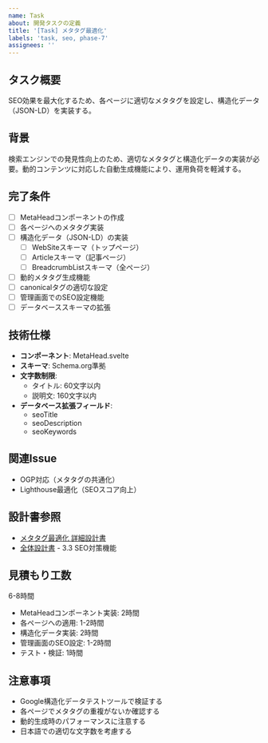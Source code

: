 ```yaml
---
name: Task
about: 開発タスクの定義
title: '[Task] メタタグ最適化'
labels: 'task, seo, phase-7'
assignees: ''
---
```


## タスク概要

SEO効果を最大化するため、各ページに適切なメタタグを設定し、構造化データ（JSON-LD）を実装する。

## 背景

検索エンジンでの発見性向上のため、適切なメタタグと構造化データの実装が必要。動的コンテンツに対応した自動生成機能により、運用負荷を軽減する。

## 完了条件

- [ ] MetaHeadコンポーネントの作成
- [ ] 各ページへのメタタグ実装
- [ ] 構造化データ（JSON-LD）の実装
  - [ ] WebSiteスキーマ（トップページ）
  - [ ] Articleスキーマ（記事ページ）
  - [ ] BreadcrumbListスキーマ（全ページ）
- [ ] 動的メタタグ生成機能
- [ ] canonicalタグの適切な設定
- [ ] 管理画面でのSEO設定機能
- [ ] データベーススキーマの拡張

## 技術仕様

- **コンポーネント**: MetaHead.svelte
- **スキーマ**: Schema.org準拠
- **文字数制限**: 
  - タイトル: 60文字以内
  - 説明文: 160文字以内
- **データベース拡張フィールド**:
  - seoTitle
  - seoDescription
  - seoKeywords

## 関連Issue

- OGP対応（メタタグの共通化）
- Lighthouse最適化（SEOスコア向上）

## 設計書参照

- [メタタグ最適化 詳細設計書](../designs/phase-7/01_meta-tags-optimization.md)
- [全体設計書](../design.md) - 3.3 SEO対策機能

## 見積もり工数

6-8時間

- MetaHeadコンポーネント実装: 2時間
- 各ページへの適用: 1-2時間
- 構造化データ実装: 2時間
- 管理画面のSEO設定: 1-2時間
- テスト・検証: 1時間

## 注意事項

- Google構造化データテストツールで検証する
- 各ページでメタタグの重複がないか確認する
- 動的生成時のパフォーマンスに注意する
- 日本語での適切な文字数を考慮する